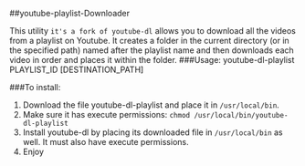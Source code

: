 ##youtube-playlist-Downloader

This utility ```it's a fork of youtube-dl``` allows you to download all the videos from a playlist on Youtube. 
It creates a folder in the current directory (or in the specified path) named 
after the playlist name and then downloads each video in order and places it 
within the folder.
###Usage: 
      youtube-dl-playlist PLAYLIST_ID [DESTINATION_PATH]


###To install:
1. Download the file youtube-dl-playlist and place it in ```/usr/local/bin```.
2. Make sure it has execute permissions: ```chmod /usr/local/bin/youtube-dl-playlist```
3. Install youtube-dl by placing its downloaded file in ```/usr/local/bin``` as well. 
   It must also have execute permissions.
4. Enjoy

